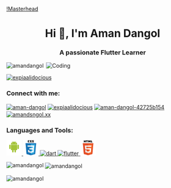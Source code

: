 [!Masterhead](https://1.bp.blogspot.com/-7A4WynwLsMw/XbBpCXG8fHI/AAAAAAAAMt4/uOa1bpLskYgrwGbllhSu2SDj_Mig8SXJQCLcBGAsYHQ/s1600/2000_600px.gif)
<h1 align="center">Hi 👋, I'm Aman Dangol</h1>
<h3 align="center">A passionate Flutter Learner</h3>
<img align = "right" alt="Coding" width="400" src="https://cdn.dribbble.com/users/1162077/screenshots/3848914/programmer.gif">


<p align="left"> <img src="https://komarev.com/ghpvc/?username=amandangol&label=Profile%20views&color=0e75b6&style=flat" alt="amandangol" /> </p>

<p align="left"> <a href="https://twitter.com/expiaalidocious" target="blank"><img src="https://img.shields.io/twitter/follow/expiaalidocious?logo=twitter&style=for-the-badge" alt="expiaalidocious" /></a> </p>

<h3 align="left">Connect with me:</h3>
<p align="left">
<a href="https://codepen.io/aman-dangol" target="blank"><img align="center" src="https://raw.githubusercontent.com/rahuldkjain/github-profile-readme-generator/master/src/images/icons/Social/codepen.svg" alt="aman-dangol" height="30" width="40" /></a>
<a href="https://twitter.com/expiaalidocious" target="blank"><img align="center" src="https://raw.githubusercontent.com/rahuldkjain/github-profile-readme-generator/master/src/images/icons/Social/twitter.svg" alt="expiaalidocious" height="30" width="40" /></a>
<a href="https://linkedin.com/in/aman-dangol-42725b154" target="blank"><img align="center" src="https://raw.githubusercontent.com/rahuldkjain/github-profile-readme-generator/master/src/images/icons/Social/linked-in-alt.svg" alt="aman-dangol-42725b154" height="30" width="40" /></a>
<a href="https://instagram.com/amandsngol.xx" target="blank"><img align="center" src="https://raw.githubusercontent.com/rahuldkjain/github-profile-readme-generator/master/src/images/icons/Social/instagram.svg" alt="amandsngol.xx" height="30" width="40" /></a>
</p>

<h3 align="left">Languages and Tools:</h3>
<p align="left"> <a href="https://developer.android.com" target="_blank" rel="noreferrer"> <img src="https://raw.githubusercontent.com/devicons/devicon/master/icons/android/android-original-wordmark.svg" alt="android" width="40" height="40"/> </a> <a href="https://www.w3schools.com/css/" target="_blank" rel="noreferrer"> <img src="https://raw.githubusercontent.com/devicons/devicon/master/icons/css3/css3-original-wordmark.svg" alt="css3" width="40" height="40"/> </a> <a href="https://dart.dev" target="_blank" rel="noreferrer"> <img src="https://www.vectorlogo.zone/logos/dartlang/dartlang-icon.svg" alt="dart" width="40" height="40"/> </a> <a href="https://flutter.dev" target="_blank" rel="noreferrer"> <img src="https://www.vectorlogo.zone/logos/flutterio/flutterio-icon.svg" alt="flutter" width="40" height="40"/> </a> <a href="https://www.w3.org/html/" target="_blank" rel="noreferrer"> <img src="https://raw.githubusercontent.com/devicons/devicon/master/icons/html5/html5-original-wordmark.svg" alt="html5" width="40" height="40"/> </a> </p>

<p><img align="left" src="https://github-readme-stats.vercel.app/api/top-langs?username=amandangol&show_icons=true&locale=en&layout=compact" alt="amandangol" /></p>

<p>&nbsp;<img align="center" src="https://github-readme-stats.vercel.app/api?username=amandangol&show_icons=true&locale=en" alt="amandangol" /></p>

<p><img align="center" src="https://github-readme-streak-stats.herokuapp.com/?user=amandangol&" alt="amandangol" /></p>
